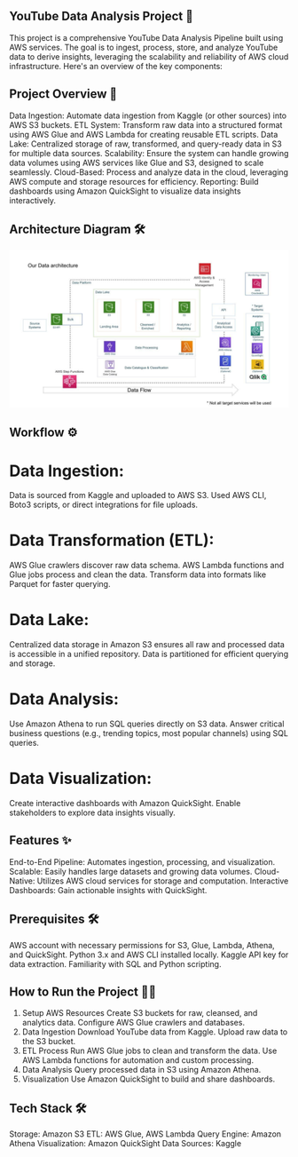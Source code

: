 ## YouTube Data Analysis Project 🚀


This project is a comprehensive YouTube Data Analysis Pipeline built using AWS services. The goal is to ingest, process, store, and analyze YouTube data to derive insights, leveraging the scalability and reliability of AWS cloud infrastructure. Here's an overview of the key components:

## Project Overview 🎯
Data Ingestion: Automate data ingestion from Kaggle (or other sources) into AWS S3 buckets.
ETL System: Transform raw data into a structured format using AWS Glue and AWS Lambda for creating reusable ETL scripts.
Data Lake: Centralized storage of raw, transformed, and query-ready data in S3 for multiple data sources.
Scalability: Ensure the system can handle growing data volumes using AWS services like Glue and S3, designed to scale seamlessly.
Cloud-Based: Process and analyze data in the cloud, leveraging AWS compute and storage resources for efficiency.
Reporting: Build dashboards using Amazon QuickSight to visualize data insights interactively.

## Architecture Diagram 🛠️
![Alt text](architecture.jpeg)

## Workflow ⚙️
# Data Ingestion:

Data is sourced from Kaggle and uploaded to AWS S3.
Used AWS CLI, Boto3 scripts, or direct integrations for file uploads.

# Data Transformation (ETL):

AWS Glue crawlers discover raw data schema.
AWS Lambda functions and Glue jobs process and clean the data.
Transform data into formats like Parquet for faster querying.

# Data Lake:

Centralized data storage in Amazon S3 ensures all raw and processed data is accessible in a unified repository.
Data is partitioned for efficient querying and storage.

# Data Analysis:

Use Amazon Athena to run SQL queries directly on S3 data.
Answer critical business questions (e.g., trending topics, most popular channels) using SQL queries.

# Data Visualization:

Create interactive dashboards with Amazon QuickSight.
Enable stakeholders to explore data insights visually.

## Features ✨
End-to-End Pipeline: Automates ingestion, processing, and visualization.
Scalable: Easily handles large datasets and growing data volumes.
Cloud-Native: Utilizes AWS cloud services for storage and computation.
Interactive Dashboards: Gain actionable insights with QuickSight.

## Prerequisites 🛠️
AWS account with necessary permissions for S3, Glue, Lambda, Athena, and QuickSight.
Python 3.x and AWS CLI installed locally.
Kaggle API key for data extraction.
Familiarity with SQL and Python scripting.

## How to Run the Project 🏃‍♂️
1. Setup AWS Resources
Create S3 buckets for raw, cleansed, and analytics data.
Configure AWS Glue crawlers and databases.
2. Data Ingestion
Download YouTube data from Kaggle.
Upload raw data to the S3 bucket.
3. ETL Process
Run AWS Glue jobs to clean and transform the data.
Use AWS Lambda functions for automation and custom processing.
4. Data Analysis
Query processed data in S3 using Amazon Athena.
5. Visualization
Use Amazon QuickSight to build and share dashboards.

## Tech Stack 🛠️
Storage: Amazon S3
ETL: AWS Glue, AWS Lambda
Query Engine: Amazon Athena
Visualization: Amazon QuickSight
Data Sources: Kaggle
